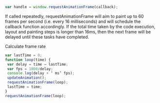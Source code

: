 ```js
var handle = window.requestAnimationFrame(callback);
```

If called repeatedly, requestAnimationFrame will aim to paint up to 60 frames per second (i.e. every 16 milliseconds) and will schedule the callback function accordingly. If the total time taken by the code execution, layout and painting steps is longer than 16ms, then the next frame will be delayed until these tasks have completed.

Calculate frame rate
```js
var lastTime = 0;
function loop(time) {
 var delay = time – lastTime;
 var fps = 1000/delay;
 console.log(delay + ‘ ms’ fps);
 updateAnimation();
 requestAnimationFrame(loop);
 lastTime = time;
}
requestAnimationFrame(loop);
```
